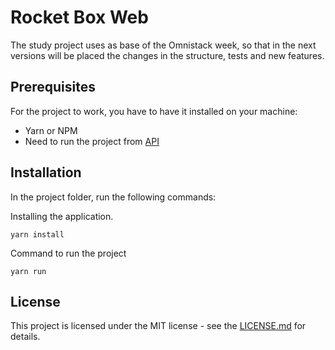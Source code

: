 # Rocket Box Web

The study project uses as base of the Omnistack week, so that in the next versions will be placed the changes in the structure, tests and new features.

## Prerequisites

For the project to work, you have to have it installed on your machine:

- Yarn or NPM
- Need to run the project from [API](https://github.com/renesoaresse/oministack-rocket-box-api)

## Installation

In the project folder, run the following commands:

Installing the application.

```
yarn install
```

Command to run the project

```
yarn run
```

## License

This project is licensed under the MIT license - see the [LICENSE.md](LICENSE.md) for details.
